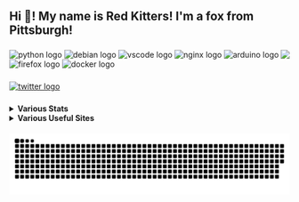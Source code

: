 <h2 align="left">Hi 👋! My name is Red Kitters! I'm a fox from Pittsburgh! </h2>

###

<img align="right" height="150" src="https://avatars.githubusercontent.com/u/23389169?v=4.png"  />

###

<div align="left">
  <img src="https://cdn.jsdelivr.net/gh/devicons/devicon/icons/python/python-original.svg" height="30" width="42" alt="python logo"  />
  <img src="https://cdn.jsdelivr.net/gh/devicons/devicon/icons/debian/debian-original.svg" height="30" width="42" alt="debian logo"  />
  <img src="https://cdn.jsdelivr.net/gh/devicons/devicon/icons/vscode/vscode-original.svg" height="30" width="42" alt="vscode logo"  />
  <img src="https://cdn.jsdelivr.net/gh/devicons/devicon/icons/nginx/nginx-original.svg" height="30" width="42" alt="nginx logo"  />
  <img src="https://cdn.jsdelivr.net/gh/devicons/devicon/icons/arduino/arduino-original.svg" height="30" width="42" alt="arduino logo"  />
  <img src="https://cdn.jsdelivr.net/gh/devicons/devicon/icons/firefox/firefox-original.svg" height="30" width="42" alt="firefox logo"  />
  <img src="https://cdn.jsdelivr.net/gh/devicons/devicon/icons/docker/docker-original.svg" height="30" width="42" alt="docker logo"  />
</div>

###

<div align="left">
  <a href="https://twitter.com/@LakesideMiners" target="_blank">
    <img src="https://img.shields.io/static/v1?message=Twitter&logo=twitter&label=&color=1DA1F2&logoColor=white&labelColor=&style=for-the-badge" height="30" alt="twitter logo"  />
  </a>
</div>

###
<details>
 <summary><b>Various Stats</b></summary>


<!--START_SECTION:waka-->
![Code Time](http://img.shields.io/badge/Code%20Time-77%20hrs%2030%20mins-blue)

![Profile Views](http://img.shields.io/badge/Profile%20Views-0-blue)

**🐱 My GitHub Data** 

> 🏆 120 Contributions in the Year 2022
 > 
> 📦 727.5 kB Used in GitHub's Storage 
 > 
> 🚫 Not Opted to Hire
 > 
> 📜 113 Public Repositories 
 > 
> 🔑 8 Private Repositories  
 > 
📊 **This Week I Spent My Time On** 

```text
⌚︎ Time Zone: America/New_York

💬 Programming Languages: 
Python                   10 hrs 59 mins      ███████████░░░░░░░░░░░░░░   43.62% 
CSV                      2 hrs 25 mins       ██░░░░░░░░░░░░░░░░░░░░░░░   9.63% 
Other                    2 hrs 23 mins       ██░░░░░░░░░░░░░░░░░░░░░░░   9.52% 
Docker                   2 hrs 2 mins        ██░░░░░░░░░░░░░░░░░░░░░░░   8.11% 
Text                     2 hrs 1 min         ██░░░░░░░░░░░░░░░░░░░░░░░   8.06%

🔥 Editors: 
VS Code                  25 hrs 11 mins      █████████████████████████   100.0%

🐱‍💻 Projects: 
keysmashzappies          19 hrs 38 mins      ███████████████████░░░░░░   77.93% 
ply                      5 hrs 33 mins       █████░░░░░░░░░░░░░░░░░░░░   22.07%

```

**I Mostly Code in Python** 

```text
Python                   14 repos            ███████████░░░░░░░░░░░░░░   46.67% 
HTML                     4 repos             ███░░░░░░░░░░░░░░░░░░░░░░   13.33% 
JavaScript               3 repos             ██░░░░░░░░░░░░░░░░░░░░░░░   10.0% 
CSS                      2 repos             █░░░░░░░░░░░░░░░░░░░░░░░░   6.67% 
C++                      2 repos             █░░░░░░░░░░░░░░░░░░░░░░░░   6.67%

```


**Timeline**

![Chart not found](https://raw.githubusercontent.com/LakesideMiners/LakesideMiners/master/charts/bar_graph.png) 


 Last Updated on 19/07/2022 20:00:02 UTC
<!--END_SECTION:waka-->


</details>
<details>
  <summary><b>Various Useful Sites</b></summary>
  [Grep.App](https://grep.app/) - Bulk serach git repos, regex support.
  [Oh Shit Git!](https://ohshitgit.com/) - For when Git makes you go "Oh Shit!"
</details>
  
<br clear="both">

<img src="https://raw.githubusercontent.com/LakesideMiners/LakesideMiners/output/github-contribution-grid-snake-dark.svg" align="center"/>

###
